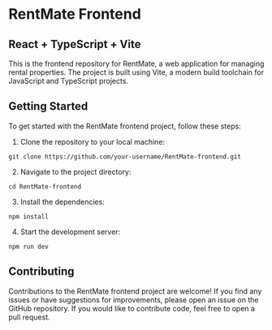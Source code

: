 # RentMate Frontend

## React + TypeScript + Vite

This is the frontend repository for RentMate, a web application for managing rental properties. The project is built using Vite, a modern build toolchain for JavaScript and TypeScript projects.

## Getting Started

To get started with the RentMate frontend project, follow these steps:

1. Clone the repository to your local machine:

```
git clone https://github.com/your-username/RentMate-frontend.git
```

2. Navigate to the project directory:

```
cd RentMate-frontend
```

3. Install the dependencies:

```
npm install
```

4. Start the development server:

```
npm run dev
```

## Contributing

Contributions to the RentMate frontend project are welcome! If you find any issues or have suggestions for improvements, please open an issue on the GitHub repository. If you would like to contribute code, feel free to open a pull request.

